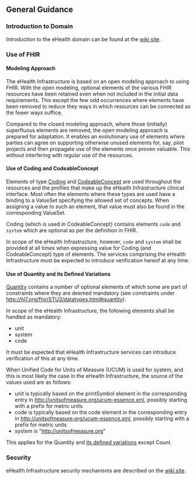 ## General Guidance

### Introduction to Domain
Introduction to the eHealth domain can be found at the [wiki site](https://ehealth-dk.atlassian.net/wiki/spaces/EDTW/).

### Use of FHIR

#### Modeling Approach
The eHealth Infrastructure is based on an open modeling approach to using FHIR. With the open modeling, optional elements of
the various FHIR resources have been retained even when not included in the initial data requirements. This except the few 
odd occurrences where elements have been removed to reduce they ways in which resources can be connected as the fewer ways
suffice.

Compared to the closed modeling approach, where those (initially) superfluous elements are removed, the open modeling approach
is prepared for adaptation. It enables an evolutionary use of elements where parties can agree on supporting otherwise
unused elements for, say, pilot projects and then propagate use of the elements once proven valuable. This without
interfering with regular use of the resources. 

#### Use of Coding and CodeableConcept
Elements of type [Coding](http://hl7.org/fhir/STU3/datatypes.html#codesystem) and
 [CodeableConcept](http://hl7.org/fhir/STU3/datatypes.html#codeableconcept) are used throughout the resources
  and the profiles that make up the eHealth Infrastructure clinical interface. Most often the elements where
  these types are used have a binding to a ValueSet specifying the allowed set of concepts. When assigning a
  value to such an element, that value must also be found in the corresponding ValueSet. 
  
  Coding (which is used in CodeableConcept) contains elements `code` and `system` which are optional 
  as per the definition in FHIR.
  
  In scope of the eHealth Infrastructure, however, `code` and `system` shall be provided
  at all times when expressing value for Coding (and CodeableConcept) type of elements.
  The services comprising the eHealth Infrastructure must be expected to introduce verification hereof
  at any time. 
  
#### Use of Quantity and its Defined Variations
[Quantity](http://hl7.org/fhir/STU3/datatypes.html#quantity) contains a number of optional elements of which
some are part of constraints where they are deemed mandatory (see constraints 
under http://hl7.org/fhir/STU3/datatypes.html#quantity).

In scope of the eHealth Infrastructure, the following elements shall be handled as mandatory:
* unit
* system
* code

It must be expected that eHealth Infrastructure services can introduce verification of this at any time.

When Unified Code for Units of Measure (UCUM) is used for system, and this is most likely the case in
the eHealth Infrastructure, the source of the values used are as follows:
* unit is typically based on the printSymbol element in the corresponding entry in http://unitsofmeasure.org/ucum-essence.xml, possibly starting with a prefix for metric units 
* code is typically based on the code element in the corresponding entry in http://unitsofmeasure.org/ucum-essence.xml, possibly starting with a prefix for metric units
* system is "http://unitsofmeasure.org"

This applies for the Quantity and [its defined variations](http://hl7.org/fhir/STU3/datatypes.html#QuantityVariations)
except Count.

### Security
eHealth Infrastructure security mechanisms are described on the [wiki site](https://ehealth-dk.atlassian.net/wiki/spaces/EDTW/).

